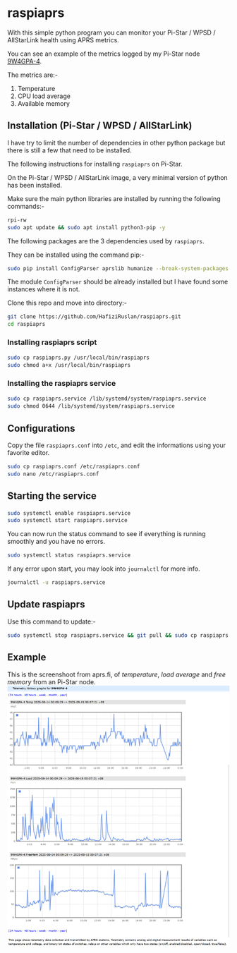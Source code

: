 # raspiaprs

With this simple python program you can monitor your Pi-Star / WPSD / AllStarLink health using APRS metrics.

You can see an example of the metrics logged by my Pi-Star node [9W4GPA-4](https://aprs.fi/telemetry/a/9W4GPA-4?range=day).

The metrics are:-
1. Temperature
2. CPU load average
3. Available memory

## Installation (Pi-Star / WPSD / AllStarLink)

I have try to limit the number of dependencies in other python package but there is still a few that need to be installed.

The following instructions for installing `raspiaprs` on Pi-Star.

On the Pi-Star / WPSD / AllStarLink image, a very minimal version of python has been installed.

Make sure the main python libraries are installed by running the following commands:-
```bash
rpi-rw
sudo apt update && sudo apt install python3-pip -y
```

The following packages are the 3 dependencies used by `raspiaprs`.

They can be installed using the command pip:-
```bash
sudo pip install ConfigParser aprslib humanize --break-system-packages
```

The module `ConfigParser` should be already installed but I have found some instances where it is not.

Clone this repo and move into directory:-
```bash
git clone https://github.com/HafiziRuslan/raspiaprs.git
cd raspiaprs
```

### Installing raspiaprs script

```bash
sudo cp raspiaprs.py /usr/local/bin/raspiaprs
sudo chmod a+x /usr/local/bin/raspiaprs
```

### Installing the raspiaprs service

```bash
sudo cp raspiaprs.service /lib/systemd/system/raspiaprs.service
sudo chmod 0644 /lib/systemd/system/raspiaprs.service
```

## Configurations

Copy the file `raspiaprs.conf` into `/etc`, and edit the informations using your favorite editor.
```bash
sudo cp raspiaprs.conf /etc/raspiaprs.conf
sudo nano /etc/raspiaprs.conf
```

## Starting the service

```bash
sudo systemctl enable raspiaprs.service
sudo systemctl start raspiaprs.service
```

You can now run the status command to see if everything is running smoothly and you have no errors.
```bash
sudo systemctl status raspiaprs.service
```

If any error upon start, you may look into `journalctl` for more info.
```bash
journalctl -u raspiaprs.service
```

## Update raspiaprs

Use this command to update:-
```bash
sudo systemctl stop raspiaprs.service && git pull && sudo cp raspiaprs.py /usr/local/bin/raspiaprs && sudo chmod a+x /usr/local/bin/raspiaprs && sudo systemctl start raspiaprs.service
```

## Example

This is the screenshoot from aprs.fi, of _temperature_, _load average_ and _free memory_ from an Pi-Star node.
![WSPR Picture](misc/metrics.png)
